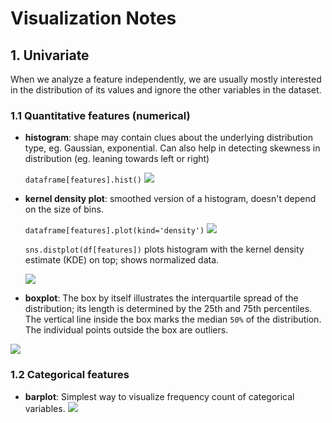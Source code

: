 # Visualization Notes

## 1. Univariate
When we analyze a feature independently, we are usually mostly interested in the distribution of its values and ignore the other variables in the dataset.

### 1.1 Quantitative features (numerical)
- **histogram**: shape may contain clues about the underlying distribution type, eg. Gaussian, exponential. Can also help in detecting skewness in distribution (eg. leaning towards left or right)

    ```dataframe[features].hist()```
 ![](https://i.imgur.com/RG0dRep.png)
  
- **kernel density plot**: smoothed version of a histogram, doesn't depend on the size of bins.

    ```dataframe[features].plot(kind='density')```
![](https://i.imgur.com/oupxxEs.png)

    ```sns.distplot(df[features])``` plots histogram with the kernel density estimate (KDE) on top; shows normalized data.
  
  ![](https://i.imgur.com/j0IEQmr.png)
- **boxplot**: The box by itself illustrates the interquartile spread of the distribution; its length is determined by the 25th and 75th percentiles. The vertical line inside the box marks the median `50%` of the distribution. The individual points outside the box are outliers.

![](https://i.imgur.com/go05oFJ.png)

### 1.2 Categorical features
- **barplot**: Simplest way to visualize frequency count of categorical variables.
![](https://i.imgur.com/A3jNbZC.png)

